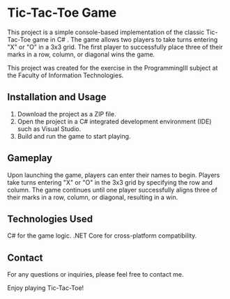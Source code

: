 # Tic-Tac-Toe Game 
This project is a simple console-based implementation of the classic Tic-Tac-Toe game in C# . The game allows two players to take turns entering "X" or "O" in a 3x3 grid. The first player to successfully place three of their marks in a row, column, or diagonal wins the game.

This project was created for the exercise in the ProgrammingIII subject at the Faculty of Information Technologies.

## Installation and Usage
1. Download the project as a ZIP file.
2. Open the project in a C# integrated development environment (IDE) such as Visual Studio.
3. Build and run the game to start playing.

## Gameplay
Upon launching the game, players can enter their names to begin.
Players take turns entering "X" or "O" in the 3x3 grid by specifying the row and column.
The game continues until one player successfully aligns three of their marks in a row, column, or diagonal, resulting in a win.

## Technologies Used
C# for the game logic. .NET Core for cross-platform compatibility.

## Contact
For any questions or inquiries, please feel free to contact me.

Enjoy playing Tic-Tac-Toe!
